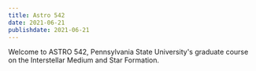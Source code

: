 ```yaml
---
title: Astro 542
date: 2021-06-21
publishdate: 2021-06-21
---
```


Welcome to ASTRO 542, Pennsylvania State University's graduate course on the Interstellar Medium and Star Formation.
